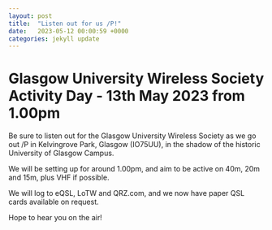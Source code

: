 ```yaml
---
layout: post
title:  "Listen out for us /P!"
date:   2023-05-12 00:00:59 +0000
categories: jekyll update
---
```

# Glasgow University Wireless Society Activity Day - 13th May 2023 from 1.00pm

Be sure to listen out for the Glasgow University Wireless Society as we go out /P in Kelvingrove Park, Glasgow (IO75UU), in the shadow of the historic University of Glasgow Campus.

We will be setting up for around 1.00pm, and aim to be active on 40m, 20m and 15m, plus VHF if possible.

We will log to eQSL, LoTW and QRZ.com, and we now have paper QSL cards available on request.

Hope to hear you on the air!
